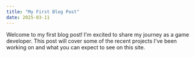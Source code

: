 ```yaml
---
title: "My First Blog Post"
date: 2025-03-11
---
```

Welcome to my first blog post! I'm excited to share my journey as a game developer. This post will cover some of the recent projects I've been working on and what you can expect to see on this site.
